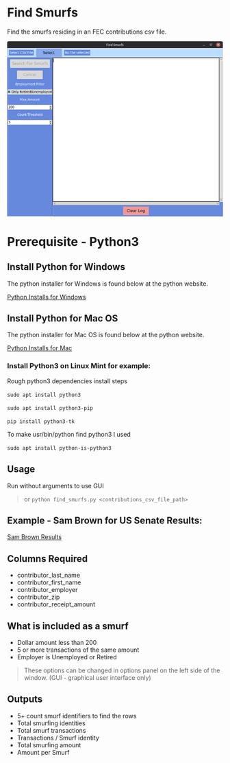 # Find Smurfs

Find the smurfs residing in an FEC contributions csv file.

![Find Smurfs Window](docs/img/find_smurfs_screenshot_v2.png)

# Prerequisite - Python3
## Install Python for Windows
The python installer for Windows is found below at the python website.

[Python Installs for Windows](https://www.python.org/downloads/windows/)

## Install Python for Mac OS
The python installer for Mac OS is found below at the python website.

[Python Installs for Mac](https://www.python.org/downloads/macos/)

### Install Python3 on Linux Mint for example:

Rough python3 dependencies install steps

`sudo apt install python3`

`sudo apt install python3-pip`

`pip install python3-tk`

To make usr/bin/python find python3 I used

`sudo apt install python-is-python3`

## Usage

Run without arguments to use GUI
> or
`python find_smurfs.py <contributions_csv_file_path>`

## Example - Sam Brown for US Senate Results:

[Sam Brown Results](docs/example_sam_brown_ussenate.txt)

## Columns Required

* contributor_last_name
* contributor_first_name
* contributor_employer
* contributor_zip
* contributor_receipt_amount

## What is included as a smurf

* Dollar amount less than 200
* 5 or more transactions of the same amount
* Employer is Unemployed or Retired

> These options can be changed in options panel on the left side of the window. (GUI - graphical user interface only)

## Outputs

* 5+ count smurf identifiers to find the rows
* Total smurfing identities
* Total smurf transactions
* Transactions / Smurf identity
* Total smurfing amount
* Amount per Smurf
